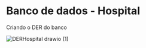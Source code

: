 # Banco de dados - Hospital
Criando o DER do banco

![DERHospital drawio (1)](https://github.com/Christian-Rui/banco_de_dados_hospital/assets/113655013/75ddb42e-ed2c-453c-a096-95f53b767128)
